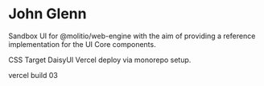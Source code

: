 # John Glenn 

Sandbox UI for @molitio/web-engine with the aim of providing a reference implementation for the UI Core components.

CSS Target DaisyUI
Vercel deploy via monorepo setup.

vercel build 03
